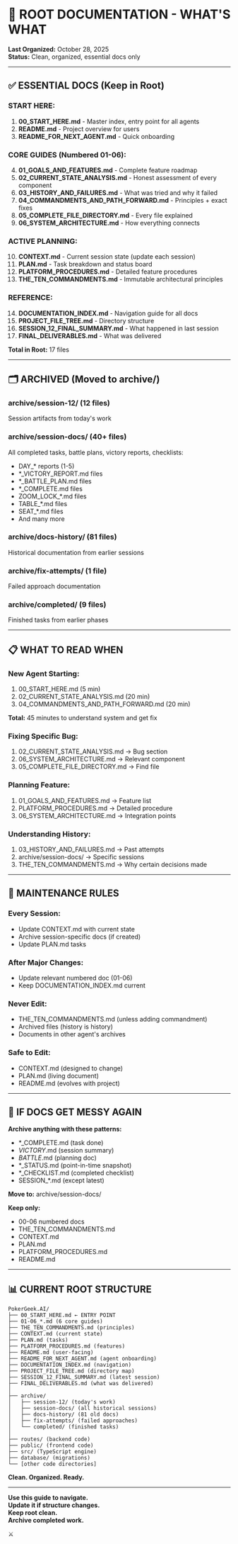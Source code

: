 # 📂 ROOT DOCUMENTATION - WHAT'S WHAT

**Last Organized:** October 28, 2025  
**Status:** Clean, organized, essential docs only

---

## ✅ ESSENTIAL DOCS (Keep in Root)

### **START HERE:**
1. **00_START_HERE.md** - Master index, entry point for all agents
2. **README.md** - Project overview for users
3. **README_FOR_NEXT_AGENT.md** - Quick onboarding

### **CORE GUIDES (Numbered 01-06):**
4. **01_GOALS_AND_FEATURES.md** - Complete feature roadmap
5. **02_CURRENT_STATE_ANALYSIS.md** - Honest assessment of every component
6. **03_HISTORY_AND_FAILURES.md** - What was tried and why it failed
7. **04_COMMANDMENTS_AND_PATH_FORWARD.md** - Principles + exact fixes
8. **05_COMPLETE_FILE_DIRECTORY.md** - Every file explained
9. **06_SYSTEM_ARCHITECTURE.md** - How everything connects

### **ACTIVE PLANNING:**
10. **CONTEXT.md** - Current session state (update each session)
11. **PLAN.md** - Task breakdown and status board
12. **PLATFORM_PROCEDURES.md** - Detailed feature procedures
13. **THE_TEN_COMMANDMENTS.md** - Immutable architectural principles

### **REFERENCE:**
14. **DOCUMENTATION_INDEX.md** - Navigation guide for all docs
15. **PROJECT_FILE_TREE.md** - Directory structure
16. **SESSION_12_FINAL_SUMMARY.md** - What happened in last session
17. **FINAL_DELIVERABLES.md** - What was delivered

**Total in Root:** 17 files

---

## 🗂️ ARCHIVED (Moved to archive/)

### **archive/session-12/** (12 files)
Session artifacts from today's work

### **archive/session-docs/** (40+ files)
All completed tasks, battle plans, victory reports, checklists:
- DAY_* reports (1-5)
- *_VICTORY_REPORT.md files
- *_BATTLE_PLAN.md files
- *_COMPLETE.md files
- ZOOM_LOCK_*.md files
- TABLE_*.md files
- SEAT_*.md files
- And many more

### **archive/docs-history/** (81 files)
Historical documentation from earlier sessions

### **archive/fix-attempts/** (1 file)
Failed approach documentation

### **archive/completed/** (9 files)
Finished tasks from earlier phases

---

## 📋 WHAT TO READ WHEN

### **New Agent Starting:**
1. 00_START_HERE.md (5 min)
2. 02_CURRENT_STATE_ANALYSIS.md (20 min)
3. 04_COMMANDMENTS_AND_PATH_FORWARD.md (20 min)

**Total:** 45 minutes to understand system and get fix

### **Fixing Specific Bug:**
1. 02_CURRENT_STATE_ANALYSIS.md → Bug section
2. 06_SYSTEM_ARCHITECTURE.md → Relevant component
3. 05_COMPLETE_FILE_DIRECTORY.md → Find file

### **Planning Feature:**
1. 01_GOALS_AND_FEATURES.md → Feature list
2. PLATFORM_PROCEDURES.md → Detailed procedure
3. 06_SYSTEM_ARCHITECTURE.md → Integration points

### **Understanding History:**
1. 03_HISTORY_AND_FAILURES.md → Past attempts
2. archive/session-docs/ → Specific sessions
3. THE_TEN_COMMANDMENTS.md → Why certain decisions made

---

## 🎯 MAINTENANCE RULES

### **Every Session:**
- Update CONTEXT.md with current state
- Archive session-specific docs (if created)
- Update PLAN.md tasks

### **After Major Changes:**
- Update relevant numbered doc (01-06)
- Keep DOCUMENTATION_INDEX.md current

### **Never Edit:**
- THE_TEN_COMMANDMENTS.md (unless adding commandment)
- Archived files (history is history)
- Documents in other agent's archives

### **Safe to Edit:**
- CONTEXT.md (designed to change)
- PLAN.md (living document)
- README.md (evolves with project)

---

## 🚨 IF DOCS GET MESSY AGAIN

**Archive anything with these patterns:**
- *_COMPLETE.md (task done)
- *_VICTORY_*.md (session summary)
- *_BATTLE_*.md (planning doc)
- *_STATUS.md (point-in-time snapshot)
- *_CHECKLIST.md (completed checklist)
- SESSION_*.md (except latest)

**Move to:** archive/session-docs/

**Keep only:**
- 00-06 numbered docs
- THE_TEN_COMMANDMENTS.md
- CONTEXT.md
- PLAN.md
- PLATFORM_PROCEDURES.md
- README.md

---

## 📊 CURRENT ROOT STRUCTURE

```
PokerGeek.AI/
├── 00_START_HERE.md ← ENTRY POINT
├── 01-06_*.md (6 core guides)
├── THE_TEN_COMMANDMENTS.md (principles)
├── CONTEXT.md (current state)
├── PLAN.md (tasks)
├── PLATFORM_PROCEDURES.md (features)
├── README.md (user-facing)
├── README_FOR_NEXT_AGENT.md (agent onboarding)
├── DOCUMENTATION_INDEX.md (navigation)
├── PROJECT_FILE_TREE.md (directory map)
├── SESSION_12_FINAL_SUMMARY.md (latest session)
├── FINAL_DELIVERABLES.md (what was delivered)
│
├── archive/
│   ├── session-12/ (today's work)
│   ├── session-docs/ (all historical sessions)
│   ├── docs-history/ (81 old docs)
│   ├── fix-attempts/ (failed approaches)
│   └── completed/ (finished tasks)
│
├── routes/ (backend code)
├── public/ (frontend code)
├── src/ (TypeScript engine)
├── database/ (migrations)
└── [other code directories]
```

**Clean. Organized. Ready.**

---

**Use this guide to navigate.  
Update it if structure changes.  
Keep root clean.  
Archive completed work.**

⚔️

